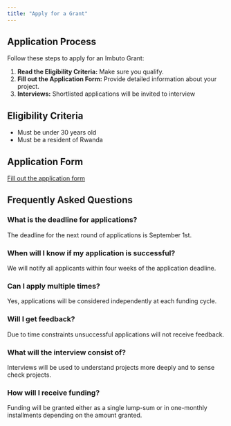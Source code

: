 ```yaml
---
title: "Apply for a Grant"
---
```


## Application Process
Follow these steps to apply for an Imbuto Grant:
1. **Read the Eligibility Criteria:** Make sure you qualify.
2. **Fill out the Application Form:** Provide detailed information about your project.
3. **Interviews:** Shortlisted applications will be invited to interview 

## Eligibility Criteria
- Must be under 30 years old
- Must be a resident of Rwanda

## Application Form
[Fill out the application form](https://docs.google.com/forms/d/e/1FAIpQLScM9cKcT9TKWummeVqcmYPqomjXrTZAJCsyVLrPAQJeUOpwtQ/viewform?usp=sf_link)

## Frequently Asked Questions
### What is the deadline for applications?
The deadline for the next round of applications is September 1st.

### When will I know if my application is successful?
We will notify all applicants within four weeks of the application deadline.

### Can I apply multiple times? 
Yes, applications will be considered independently at each funding cycle. 

### Will I get feedback?
Due to time constraints unsuccessful applications will not receive feedback. 

### What will the interview consist of?
Interviews will be used to understand projects more deeply and to sense check projects.

### How will I receive funding? 
Funding will be granted either as a single lump-sum or in one-monthly installments depending on the amount granted. 
